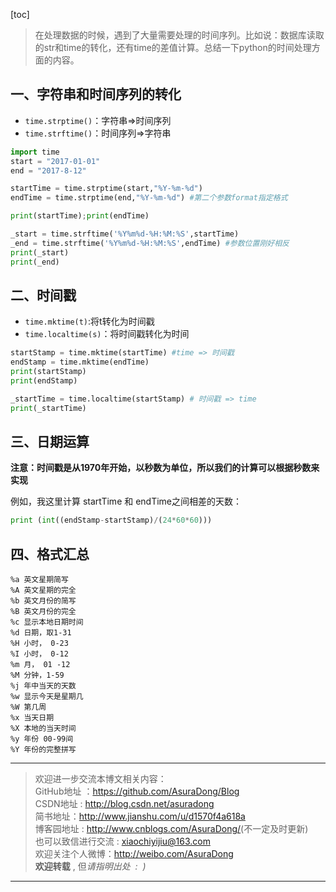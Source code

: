 [toc]

> 在处理数据的时候，遇到了大量需要处理的时间序列。比如说：数据库读取的str和time的转化，还有time的差值计算。总结一下python的时间处理方面的内容。

## 一、字符串和时间序列的转化

- `time.strptime()`：字符串=>时间序列
- `time.strftime()`：时间序列=>字符串

```python
import time
start = "2017-01-01"
end = "2017-8-12"

startTime = time.strptime(start,"%Y-%m-%d")
endTime = time.strptime(end,"%Y-%m-%d") #第二个参数format指定格式

print(startTime);print(endTime)

_start = time.strftime('%Y%m%d-%H:%M:%S',startTime)
_end = time.strftime('%Y%m%d-%H:%M:%S',endTime) #参数位置刚好相反
print(_start)
print(_end)
```

## 二、时间戳

- `time.mktime(t)`:将t转化为时间戳
- `time.localtime(s)`：将时间戳转化为时间


```python
startStamp = time.mktime(startTime) #time => 时间戳
endStamp = time.mktime(endTime)
print(startStamp)
print(endStamp)

_startTime = time.localtime(startStamp) # 时间戳 => time 
print(_startTime)
```

## 三、日期运算
**注意：时间戳是从1970年开始，以秒数为单位，所以我们的计算可以根据秒数来实现**

例如，我这里计算 startTime 和 endTime之间相差的天数：
```python
print (int((endStamp-startStamp)/(24*60*60)))
```

## 四、格式汇总
```
%a 英文星期简写
%A 英文星期的完全
%b 英文月份的简写
%B 英文月份的完全
%c 显示本地日期时间
%d 日期，取1-31
%H 小时， 0-23
%I 小时， 0-12 
%m 月， 01 -12
%M 分钟，1-59
%j 年中当天的天数
%w 显示今天是星期几
%W 第几周
%x 当天日期
%X 本地的当天时间
%y 年份 00-99间
%Y 年份的完整拼写
```

***

> 欢迎进一步交流本博文相关内容：<br>
GitHub地址 ：<https://github.com/AsuraDong/Blog><br>
CSDN地址 : <http://blog.csdn.net/asuradong><br>
简书地址：<http://www.jianshu.com/u/d1570f4a618a><br>
博客园地址 : <http://www.cnblogs.com/AsuraDong/>(不一定及时更新)<br>
也可以致信进行交流 : <xiaochiyijiu@163.com> <br>
欢迎关注个人微博：<http://weibo.com/AsuraDong><br>
**欢迎转载** , 但*请指明出处  :  )*

***
